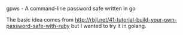 
gpws - A command-line password safe written in go

The basic idea comes from http://rbjl.net/41-tutorial-build-your-own-password-safe-with-ruby but I wanted to try it in golang.



